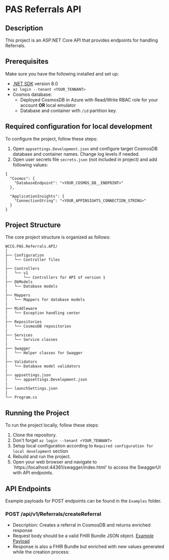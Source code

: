 # PAS Referrals API

## Description
This project is an ASP.NET Core API that provides endpoints for handling Referrals.

## Prerequisites
Make sure you have the following installed and set up:
- [.NET SDK](https://dotnet.microsoft.com/download) version 8.0
- `az login --tenant <YOUR_TENNANT>`
- Cosmos database:
    - Deployed CosmosDB in Azure with Read/Write RBAC role for your account **OR** local emulator
    - Database and container with `/id` partition key.

## Required configuration for local development
To configure the project, follow these steps:
1. Open `appsettings.Development.json` and configure target CosmosDB database and container names. Change log levels if needed.
2. Open user secrets file `secrets.json` (not included in project) and add following values:
```
{
  "Cosmos": {
    "DatabaseEndpoint": "<YOUR_COSMOS_DB__ENDPOINT>"
  },

  "ApplicationInsights": {
    "ConnectionString": "<YOUR_APPINSIGHTS_CONNECTION_STRING>"
  }
}
```

## Project Structure
The core project structure is organized as follows:
```
WCCG.PAS.Referrals.API/
│
├── Configuration
│   └── Controller files
│
├── Controllers
│   └── v1
|       └── Controllers for API of version 1
├── DbModels
│   └── Database models
|
├── Mappers
│   └── Mappers for database models
|
├── Middleware
│   └── Exception handling center
|
├── Repositories
│   └── CosmosDB repositories
|
├── Services
│   └── Service classes
|
├── Swagger
│   └── Helper classes for Swagger
│
├── Validators
│   └── Database model validators
|
├── appsettings.json
|   └── appsettings.Development.json
|
├── launchSettings.json
|
└── Program.cs
```

## Running the Project
To run the project locally, follow these steps:
1. Clone the repository.
2. Don't forget `az login --tenant <YOUR_TENNANT>`
3. Setup local configuration according to `Required configuration for local development` section
2. Rebuild and run the project.
6. Open your web browser and navigate to `https://localhost:44361/swagger/index.html' to access the SwaggerUI with API endpoints.

## API Endpoints
Example payloads for POST endpoints can be found in the `Examples` folder. 

### POST /api/v1/Referrals/createReferral
- Description: Creates a referral in CosmosDB and returns enriched response 
- Request body should be a valid FHIR Bundle JSON object. [Example Payload](./Examples/createReferral-example-payload.json)
- Response is also a FHIR Bundle but enriched with new values generated while the creation process:
